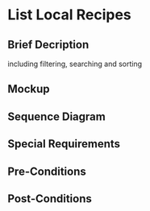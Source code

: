 # List Local Recipes
## Brief Decription
including filtering, searching and sorting

## Mockup

## Sequence Diagram

## Special Requirements

## Pre-Conditions

## Post-Conditions
